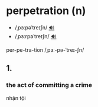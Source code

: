 # perpetration (n)

- /ˌpɜːpəˈtreɪʃn/ [🔊](https://www.oxfordlearnersdictionaries.com/media/english/uk_pron/p/per/perpe/perpetration__gb_1.mp3)
- /ˌpɜːrpəˈtreɪʃn/ [🔊](https://www.oxfordlearnersdictionaries.com/media/english/us_pron/p/per/perpe/perpetration__us_1.mp3)

per-pe-tra-tion /ˌpɜː-pə-ˈtreɪ-ʃn/

## 1.

### the act of committing a crime

nhận tội